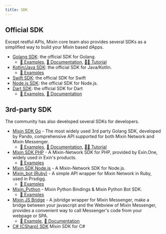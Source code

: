 ```yaml
---
title: SDK
---
```


## Official SDK

Except restful APIs, Mixin core team also provides several SDKs as a simplified way to build your Mixin based dApps.

- [Golang SDK](https://github.com/MixinNetwork/bot-api-go-client): the official SDK for Golang.
  - [🥰 Examples](https://github.com/MixinNetwork/bot-api-go-client/tree/master/examples), [📖 Documentation](https://pkg.go.dev/github.com/MixinNetwork/bot-api-go-client), [🧑‍🏫 Tutorial](/docs/dapp/getting-started/create-dapp)
- [Kotlin/Java SDK](https://github.com/MixinNetwork/bot-api-kotlin-client): the official SDK for Java/Kotlin.
  - [🥰 Examples](https://github.com/MixinNetwork/bot-api-kotlin-client/blob/main/samples/src/main/java/jvmMain/kotlin/Sample.kt)
- [Swift SDK](https://github.com/MixinNetwork/bot-api-swift-client): the official SDK for Swift
- [Node.js SDK](https://github.com/MixinNetwork/bot-api-nodejs-client): the official SDK for Node.js.
- [Dart SDK](https://github.com/MixinNetwork/mixin_bot_sdk_dart): the official SDK for Dart
  - [🥰 Examples](https://github.com/MixinNetwork/mixin_bot_sdk_dart/tree/master/test), [📖 Documentation](https://pub.dev/packages/mixin_bot_sdk_dart)

## 3rd-party SDK

The community has also developed several SDKs for developers.

- [Mixin SDK Go](https://github.com/fox-one/mixin-sdk-go) - The most widely used 3rd party Golang SDK, developed by Pando, comprehensive API supported for both Mixin Network and Mixin Messenger.
  - [🥰 Examples](https://github.com/fox-one/mixin-sdk-go/tree/master/_examples), [📖 Documentation](https://pkg.go.dev/github.com/fox-one/mixin-sdk-go), [🧑‍🏫 Tutorial](https://gitpress.io/t/Mixin%20Development)
- [Mixin SDK PHP](https://github.com/exinone/mixin-sdk-php) - A Mixin-Network SDK for PHP, provided by Exin.One, widely used in Exin's products.
  - [🥰 Examples](https://github.com/ExinOne/mixin-sdk-php/tree/master/tests)
- [Mixin SDK Node.js](https://github.com/liuzemei/mixin-node-sdk) - A Mixin-Network SDK for Node.js.
- [Mixin_bot (Ruby)](https://github.com/an-lee/mixin_bot) - A simple API wrapper for Mixin Network in Ruby, used in Prsdigg.
  - [🥰 Examples](https://github.com/an-lee/mixin_bot/tree/master/examples)
- [Mixin_Python](https://github.com/learnforpractice/mixin-python) - Mixin Python Bindings & Mixin Python Bot SDK.
  - [🥰 Examples](https://github.com/learnforpractice/mixin-python/tree/main/examples)
- [Mixin JS Bridge](https://github.com/fox-one/mixin-sdk-jsbridge) - A jsbridge wrapper for Mixin Messenger, make a bridge between your javascript and the Webview of Mixin Messenger, provides a convenient way to call Messenger's code from your webpage or SPA.
  - [🥰 Example](https://fox-one.github.io/mixin-sdk-jsbridge-bot/), [📖 Documentation](https://fox-one.github.io/mixin-sdk-jsbridge/#/2)
- [C# (CSharp) SDK](https://github.com/wjfree/mixin-csharp-sdk) Mixin SDK for C#
